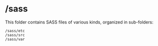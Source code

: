 # /sass

This folder contains SASS files of various kinds, organized in sub-folders:

    /sass/etc
    /sass/src
    /sass/var
